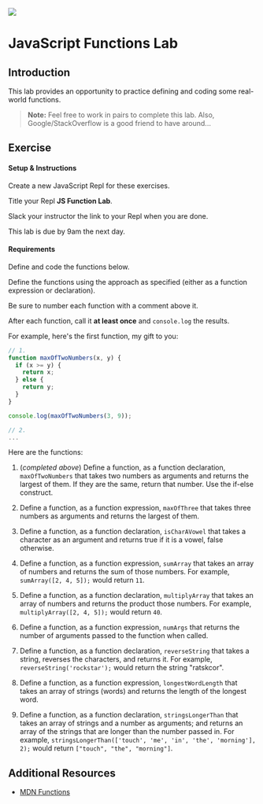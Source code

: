 ![](https://i.imgur.com/hGEeDR1.png)

# JavaScript Functions Lab

## Introduction

This lab provides an opportunity to practice defining and coding some real-world functions.

> **Note:** Feel free to work in pairs to complete this lab. Also, Google/StackOverflow is a good friend to have around...

## Exercise

#### Setup & Instructions

Create a new JavaScript Repl for these exercises.

Title your Repl **JS Function Lab**.

Slack your instructor the link to your Repl when you are done.

This lab is due by 9am the next day.

#### Requirements

Define and code the functions below.

Define the functions using the approach as specified (either as a function expression or declaration).

Be sure to number each function with a comment above it.

After each function, call it **at least once** and `console.log` the results.

For example, here's the first function, my gift to you:

```js
// 1.
function maxOfTwoNumbers(x, y) {
  if (x >= y) {
    return x;
  } else {
    return y;
  }
}

console.log(maxOfTwoNumbers(3, 9));

// 2.
...
```

Here are the functions:

1. (_completed above_) Define a function, as a function declaration, `maxOfTwoNumbers` that takes two numbers as arguments and returns the largest of them. If they are the same, return that number. Use the if-else construct.

2. Define a function, as a function expression, `maxOfThree` that takes three numbers as arguments and returns the largest of them.

3. Define a function, as a function declaration, `isCharAVowel` that takes a character as an argument and returns true if it is a vowel, false otherwise.

4. Define a function, as a function expression, `sumArray` that takes an array of numbers and returns the sum of those numbers. For example, `sumArray([2, 4, 5]);` would return `11`.

5. Define a function, as a function declaration, `multiplyArray` that takes an array of numbers and returns the product those numbers. For example, `multiplyArray([2, 4, 5]);` would return `40`.

6. Define a function, as a function expression, `numArgs` that returns the number of arguments passed to the function when called.

7. Define a function, as a function declaration, `reverseString` that takes a string, reverses the characters, and returns it. For example, `reverseString('rockstar');` would return the string "ratskcor".

8. Define a function, as a function expression, `longestWordLength` that takes an array of strings (words) and returns the length of the longest word.

9. Define a function, as a function declaration, `stringsLongerThan` that takes an array of strings and a number as arguments; and returns an array of the strings that are longer than the number passed in. For example, `stringsLongerThan(['touch', 'me', 'in', 'the', 'morning'], 2);` would return `["touch", "the", "morning"]`.

## Additional Resources

- [MDN Functions](https://developer.mozilla.org/en-US/docs/Web/JavaScript/Guide/Functions)